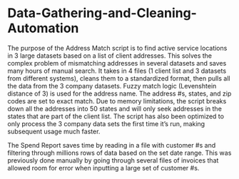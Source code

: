 # Data-Gathering-and-Cleaning-Automation
The purpose of the Address Match script is to find active service locations in 3 large datasets based on a list of client addresses. This solves the complex problem of mismatching addresses in several datasets and saves many hours of manual search. It takes in 4 files (1 client list and 3 datasets from different systems), cleans them to a standardized format, then pulls all the data from the 3 company datasets. Fuzzy match logic (Levenshtein distance of 3) is used for the address name. The address #s, states, and zip codes are set to exact match. Due to memory limitations, the script breaks down all the addresses into 50 states and will only seek addresses in the states that are part of the client list. The script has also been optimized to only process the 3 company data sets the first time it’s run, making subsequent usage much faster.

The Spend Report saves time by reading in a file with customer #s and filtering through millions rows of data based on the set date range. This was previously done manually by going through several files of invoices that allowed room for error when inputting a large set of customer #s.
